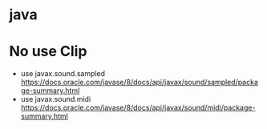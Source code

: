 # java
# No use Clip

- use javax.sound.sampled
https://docs.oracle.com/javase/8/docs/api/javax/sound/sampled/package-summary.html
- use javax.sound.midi
https://docs.oracle.com/javase/8/docs/api/javax/sound/midi/package-summary.html
